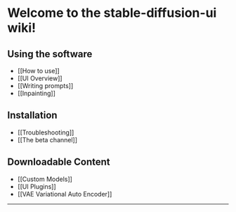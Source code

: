 # Welcome to the stable-diffusion-ui wiki!

## Using the software
*  [[How to use]]
*  [[UI Overview]]
*  [[Writing prompts]]
*  [[Inpainting]]

## Installation
*  [[Troubleshooting]]
*  [[The beta channel]]

## Downloadable Content
* [[Custom Models]]
* [[UI Plugins]]
* [[VAE Variational Auto Encoder]]

***